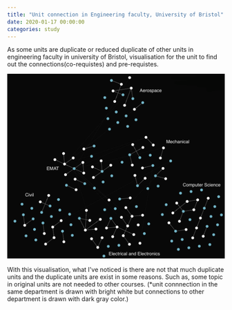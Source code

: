 ```yaml
---
title: "Unit connection in Engineering faculty, University of Bristol"
date: 2020-01-17 00:00:00
categories: study
---
```


As some units are duplicate or reduced duplicate of other units in engineering faculty in university of Bristol, visualisation for the unit to find out the connections(co-requistes) and pre-requistes.

![Image of Unit Nodes](./IMG_5589.PNG)

With this visualisation, what I've noticed is there are not that much duplicate units and the duplicate units are exist in some reasons.
Such as, some topic in original units are not needed to other courses.
(*unit connnection in the same department is drawn with bright white but connections to other department is drawn with dark gray color.)
